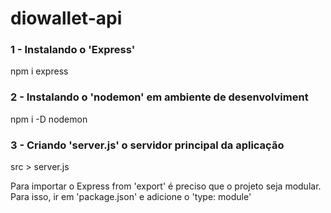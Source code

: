 # diowallet-api

### 1 - Instalando o 'Express'
npm i express

### 2 - Instalando o 'nodemon' em ambiente de desenvolviment
npm i -D nodemon

### 3 - Criando 'server.js' o servidor principal da aplicação
src > server.js

Para importar o Express from 'export' é preciso que o projeto seja modular. Para isso, ir em 'package.json' e adicione o 'type: module'